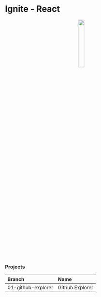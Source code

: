 # Ignite - React

<p align="center">
<image style="width: 20%" src="https://user-images.githubusercontent.com/61331457/170831151-a7b394b9-2219-45fa-abd2-02d10e20bd60.svg">
</p>
  
### Projects

Branch   | Name
:--------- | :------ 
 01-github-explorer | Github Explorer

